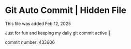 # Git Auto Commit | Hidden File

This file was added Feb 12, 2025

Just for fun and keeping my daily git commit active 🤪

commit number: 433606
